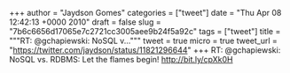 
+++
author = "Jaydson Gomes"
categories = ["tweet"]
date = "Thu Apr 08 12:42:13 +0000 2010"
draft = false
slug = "7b6c6656d17065e7c2721cc3005aee9b24f5a92c"
tags = ["tweet"]
title = """RT: @gchapiewski: NoSQL v..."""
tweet = true
micro = true
tweet_url = "https://twitter.com/jaydson/status/11821296644"
+++
RT: @gchapiewski: NoSQL vs. RDBMS: Let the flames begin! http://bit.ly/cpXk0H
